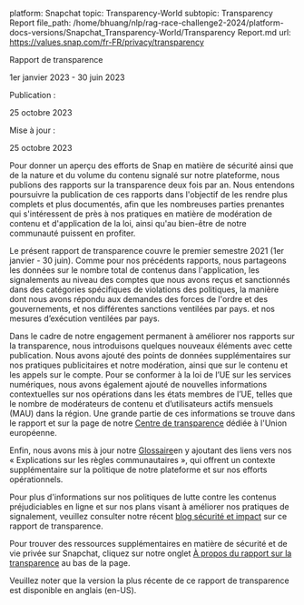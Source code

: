 platform: Snapchat
topic: Transparency-World
subtopic: Transparency Report
file_path: /home/bhuang/nlp/rag-race-challenge2-2024/platform-docs-versions/Snapchat_Transparency-World/Transparency Report.md
url: https://values.snap.com/fr-FR/privacy/transparency

Rapport de transparence

1er janvier 2023 - 30 juin 2023

Publication :

25 octobre 2023

Mise à jour :

25 octobre 2023

Pour donner un aperçu des efforts de Snap en matière de sécurité ainsi que de la nature et du volume du contenu signalé sur notre plateforme, nous publions des rapports sur la transparence deux fois par an. Nous entendons poursuivre la publication de ces rapports dans l'objectif de les rendre plus complets et plus documentés, afin que les nombreuses parties prenantes qui s'intéressent de près à nos pratiques en matière de modération de contenu et d'application de la loi, ainsi qu'au bien-être de notre communauté puissent en profiter.  

Le présent rapport de transparence couvre le premier semestre 2021 (1er janvier - 30 juin). Comme pour nos précédents rapports, nous partageons les données sur le nombre total de contenus dans l'application, les signalements au niveau des comptes que nous avons reçus et sanctionnés dans des catégories spécifiques de violations des politiques, la manière dont nous avons répondu aux demandes des forces de l'ordre et des gouvernements, et nos différentes sanctions ventilées par pays. et nos mesures d’exécution ventilées par pays.  
  
Dans le cadre de notre engagement permanent à améliorer nos rapports sur la transparence, nous introduisons quelques nouveaux éléments avec cette publication. Nous avons ajouté des points de données supplémentaires sur nos pratiques publicitaires et notre modération, ainsi que sur le contenu et les appels sur le compte. Pour se conformer à la loi de l’UE sur les services numériques, nous avons également ajouté de nouvelles informations contextuelles sur nos opérations dans les états membres de l’UE, telles que le nombre de modérateurs de contenu et d’utilisateurs actifs mensuels (MAU) dans la région. Une grande partie de ces informations se trouve dans le rapport et sur la page de notre [Centre de transparence](https://values.snap.com/fr-FR/privacy/transparency/european-union) dédiée à l'Union européenne.

Enfin, nous avons mis à jour notre [Glossaire](https://values.snap.com/fr-FR/privacy/transparency/glossary)en y ajoutant des liens vers nos « Explications sur les règles communautaires », qui offrent un contexte supplémentaire sur la politique de notre plateforme et sur nos efforts opérationnels.

Pour plus d'informations sur nos politiques de lutte contre les contenus préjudiciables en ligne et sur nos plans visant à améliorer nos pratiques de signalement, veuillez consulter notre récent [blog sécurité et impact](https://snap.com/en-US/safety-and-impact?lang=fr-FR) sur ce rapport de transparence.

Pour trouver des ressources supplémentaires en matière de sécurité et de vie privée sur Snapchat, cliquez sur notre onglet [À propos du rapport sur la transparence](https://www.snap.com/en-US/privacy/transparency/about?lang=fr-FR) au bas de la page.

Veuillez noter que la version la plus récente de ce rapport de transparence est disponible en anglais (en-US).
